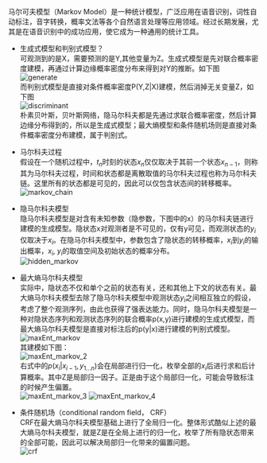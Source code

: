 马尔可夫模型（Markov Model）是一种统计模型，广泛应用在语音识别，词性自动标注，音字转换，概率文法等各个自然语言处理等应用领域。经过长期发展，尤其是在语音识别中的成功应用，使它成为一种通用的统计工具。

- 生成式模型和判别式模型？  
可观测到的是X，需要预测的是Y,其他变量为Z。生成式模型是先对联合概率密度建模，再通过计算边缘概率密度分布来得到对Y的推断。如下图   
![generate](https://user-images.githubusercontent.com/42667259/91327461-d5d06780-e7c5-11ea-82b6-14b6a17c8b34.png)  
而判别式模型是直接对条件概率密度P(Y,Z|X)建模，然后消掉无关变量Z，如下图  
![discriminant](https://user-images.githubusercontent.com/42667259/91327459-d537d100-e7c5-11ea-89b8-bff43a2ae35b.png)   
朴素贝叶斯，贝叶斯网络，隐马尔科夫都是先通过求联合概率密度，然后计算边缘分布得到的，所以是生成式模型；最大熵模型和条件随机场则是直接对条件概率密度分布建模，属于判别式。

- 马尔科夫过程  
假设在一个随机过程中，$t_n$时刻的状态$x_n$仅仅取决于其前一个状态$x_{n-1}$，则称其为马尔科夫过程，时间和状态都是离散取值的马尔科夫过程也称为马尔科夫链。这里所有的状态都是可见的，因此可以仅包含状态间的转移概率。   
![markov_chain](https://user-images.githubusercontent.com/42667259/91321115-93eff300-e7be-11ea-9d21-abb03c5d2a9e.png)

- 隐马尔科夫模型  
隐马尔科夫模型是对含有未知参数（隐参数，下图中的x）的马尔科夫链进行建模的生成模型。隐状态x对观测者是不可见的，仅有y可见，而观测状态的$y_i$仅取决于$x_i$。在隐马尔科夫模型中，参数包含了隐状态的转移概率，$x_i$到$y_i$的输出概率，$x_i$, $y_i$的取值空间及初始状态的概率分布。    
![hidden_markov](https://user-images.githubusercontent.com/42667259/91321114-93575c80-e7be-11ea-948d-78c131613b9f.png)

- 最大熵马尔科夫模型  
实际中，隐状态不仅和单个之前的状态有关，还和其他上下文的状态有关。最大熵马尔科夫模型去除了隐马尔科夫模型中观测状态$y_i$之间相互独立的假设，考虑了整个观测序列，由此也获得了强表达能力。同时，隐马尔科夫模型是一种对隐状态序列和观测状态序列的联合概率p(x,y)进行建模的生成式模型，而最大熵马尔科夫模型是直接对标注后的p(y|x)进行建模的判别式模型。    
![maxEnt_markov](https://user-images.githubusercontent.com/42667259/91324349-42496780-e7c2-11ea-9069-189c715193d6.png)   
其建模如下图：  
![maxEnt_markov_2](https://user-images.githubusercontent.com/42667259/91326050-2cd53d00-e7c4-11ea-8c6b-1587d961d4a8.png)   
右式中的$p(x_i|x_{i-1},y_{1...n})$会在局部进行归一化，枚举全部的$x_i$后进行求和后计算概率。其中Z是局部归一因子。正是由于这个局部归一化，可能会导致标注的时候产生偏置。    
![maxEnt_markov_3](https://user-images.githubusercontent.com/42667259/91326051-2d6dd380-e7c4-11ea-9538-2bc22aa56e49.png)
![maxEnt_markov_4](https://user-images.githubusercontent.com/42667259/91326052-2d6dd380-e7c4-11ea-9c77-a5486d6fb3f9.png)


- 条件随机场（conditional random field， CRF）  
CRF在最大熵马尔科夫模型基础上进行了全局归一化。整体形式酷似上述的最大熵马尔科夫模型，就是Z是在全局上进行的归一化，枚举了所有隐状态带来的全部可能，因此可以解决局部归一化带来的偏置问题。   
![crf](https://user-images.githubusercontent.com/42667259/91326475-ad943900-e7c4-11ea-9d74-f96c66b97681.png)


